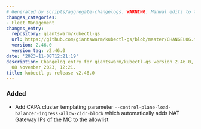 ```yaml
---
# Generated by scripts/aggregate-changelogs. WARNING: Manual edits to this files will be overwritten.
changes_categories:
- Fleet Management
changes_entry:
  repository: giantswarm/kubectl-gs
  url: https://github.com/giantswarm/kubectl-gs/blob/master/CHANGELOG.md#2460---2023-11-08
  version: 2.46.0
  version_tag: v2.46.0
date: '2023-11-08T12:21:19'
description: Changelog entry for giantswarm/kubectl-gs version 2.46.0, published on
  08 November 2023, 12:21.
title: kubectl-gs release v2.46.0
---
```


### Added
- Add CAPA cluster templating parameter `--control-plane-load-balancer-ingress-allow-cidr-block` which automatically adds NAT Gateway IPs of the MC to the allowlist
